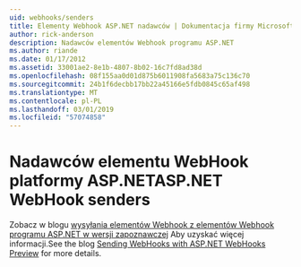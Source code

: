 ```yaml
---
uid: webhooks/senders
title: Elementy Webhook ASP.NET nadawców | Dokumentacja firmy Microsoft
author: rick-anderson
description: Nadawców elementów Webhook programu ASP.NET
ms.author: riande
ms.date: 01/17/2012
ms.assetid: 33001ae2-8e1b-4807-8b02-16c7fd8ad38d
ms.openlocfilehash: 08f155aa0d01d875b6011908fa5683a75c136c70
ms.sourcegitcommit: 24b1f6decbb17bb22a45166e5fdb0845c65af498
ms.translationtype: MT
ms.contentlocale: pl-PL
ms.lasthandoff: 03/01/2019
ms.locfileid: "57074858"
---
```

# <a name="aspnet-webhook-senders"></a><span data-ttu-id="caf51-103">Nadawców elementu WebHook platformy ASP.NET</span><span class="sxs-lookup"><span data-stu-id="caf51-103">ASP.NET WebHook senders</span></span>

<span data-ttu-id="caf51-104">Zobacz w blogu [wysyłania elementów Webhook z elementów Webhook programu ASP.NET w wersji zapoznawczej](http://blogs.msdn.com/b/webdev/archive/2015/09/15/sending-webhooks-with-asp-net-webhooks-preview.aspx) Aby uzyskać więcej informacji.</span><span class="sxs-lookup"><span data-stu-id="caf51-104">See the blog [Sending WebHooks with ASP.NET WebHooks Preview](http://blogs.msdn.com/b/webdev/archive/2015/09/15/sending-webhooks-with-asp-net-webhooks-preview.aspx) for more details.</span></span>
